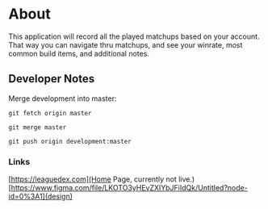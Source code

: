 # About

This application will record all the played matchups based on your account. That way you can navigate thru matchups,
and see your winrate, most common build items, and additional notes.

## Developer Notes

Merge development into master:

```
git fetch origin master

git merge master

git push origin development:master
```

### Links

[https://leaguedex.com](Home Page, currently not live.)
[https://www.figma.com/file/LKOTO3yHEvZXIYbJFiIdQk/Untitled?node-id=0%3A1](design)
